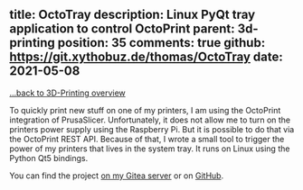title: OctoTray
description: Linux PyQt tray application to control OctoPrint
parent: 3d-printing
position: 35
comments: true
github: https://git.xythobuz.de/thomas/OctoTray
date: 2021-05-08
---

<span class="listdesc">[...back to 3D-Printing overview](3d-printing.html)</span>

To quickly print new stuff on one of my printers, I am using the OctoPrint integration of PrusaSlicer.
Unfortunately, it does not allow me to turn on the printers power supply using the Raspberry Pi.
But it is possible to do that via the OctoPrint REST API.
Because of that, I wrote a small tool to trigger the power of my printers that lives in the system tray.
It runs on Linux using the Python Qt5 bindings.

<!--%
lightgallery([
    [ "img/octotray_1.png", "Screenshot of first OctoTray version" ]
])
%-->

You can find the project [on my Gitea server](https://git.xythobuz.de/thomas/OctoTray) or on [GitHub](https://github.com/xythobuz/OctoTray).
